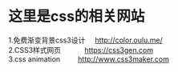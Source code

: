 这里是css的相关网站
=================

1.免费渐变背景css3设计     http://color.oulu.me/  
2.CSS3样式网页            https://css3gen.com  
3.css animation          http://www.css3maker.com  

